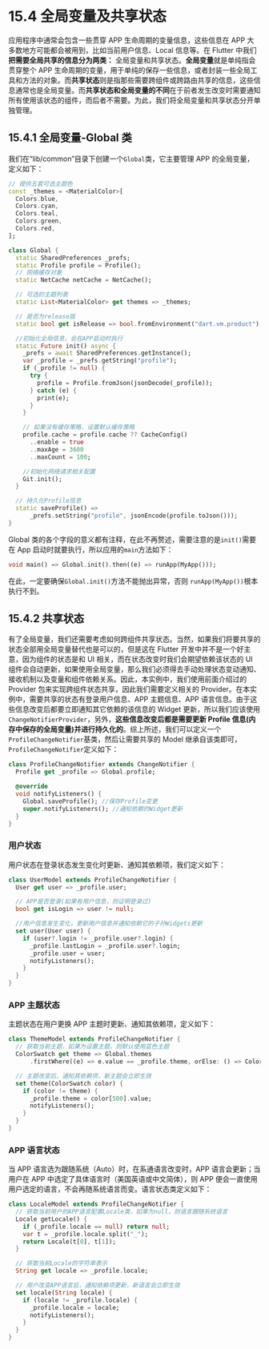 # 15.4 全局变量及共享状态

应用程序中通常会包含一些贯穿 APP 生命周期的变量信息，这些信息在 APP 大多数地方可能都会被用到，比如当前用户信息、Local 信息等。在 Flutter 中我们**把需要全局共享的信息分为两类：** 全局变量和共享状态。**全局变量**就是单纯指会贯穿整个 APP 生命周期的变量，用于单纯的保存一些信息，或者封装一些全局工具和方法的对象。而**共享状态**则是指那些需要跨组件或跨路由共享的信息，这些信息通常也是全局变量。而**共享状态和全局变量的不同**在于前者发生改变时需要通知所有使用该状态的组件，而后者不需要。为此，我们将全局变量和共享状态分开单独管理。

## 15.4.1 全局变量-Global 类

我们在“lib/common”目录下创建一个`Global`类，它主要管理 APP 的全局变量，定义如下：

```dart
// 提供五套可选主题色
const _themes = <MaterialColor>[
  Colors.blue,
  Colors.cyan,
  Colors.teal,
  Colors.green,
  Colors.red,
];

class Global {
  static SharedPreferences _prefs;
  static Profile profile = Profile();
  // 网络缓存对象
  static NetCache netCache = NetCache();

  // 可选的主题列表
  static List<MaterialColor> get themes => _themes;

  // 是否为release版
  static bool get isRelease => bool.fromEnvironment("dart.vm.product");

  //初始化全局信息，会在APP启动时执行
  static Future init() async {
    _prefs = await SharedPreferences.getInstance();
    var _profile = _prefs.getString("profile");
    if (_profile != null) {
      try {
        profile = Profile.fromJson(jsonDecode(_profile));
      } catch (e) {
        print(e);
      }
    }

    // 如果没有缓存策略，设置默认缓存策略
    profile.cache = profile.cache ?? CacheConfig()
      ..enable = true
      ..maxAge = 3600
      ..maxCount = 100;

    //初始化网络请求相关配置
    Git.init();
  }

  // 持久化Profile信息
  static saveProfile() =>
      _prefs.setString("profile", jsonEncode(profile.toJson()));
}
```

Global 类的各个字段的意义都有注释，在此不再赘述，需要注意的是`init()`需要在 App 启动时就要执行，所以应用的`main`方法如下：

```dart
void main() => Global.init().then((e) => runApp(MyApp()));
```

在此，一定要确保`Global.init()`方法不能抛出异常，否则 `runApp(MyApp())`根本执行不到。

## 15.4.2 共享状态

有了全局变量，我们还需要考虑如何跨组件共享状态。当然，如果我们将要共享的状态全部用全局变量替代也是可以的，但是这在 Flutter 开发中并不是一个好主意，因为组件的状态是和 UI 相关，而在状态改变时我们会期望依赖该状态的 UI 组件会自动更新，如果使用全局变量，那么我们必须得去手动处理状态变动通知、接收机制以及变量和组件依赖关系。因此，本实例中，我们使用前面介绍过的 Provider 包来实现跨组件状态共享，因此我们需要定义相关的 Provider。在本实例中，需要共享的状态有登录用户信息、APP 主题信息、APP 语言信息。由于这些信息改变后都要立即通知其它依赖的该信息的 Widget 更新，所以我们应该使用`ChangeNotifierProvider`，另外，**这些信息改变后都是需要更新 Profile 信息(内存中保存的全局变量)并进行持久化的**。综上所述，我们可以定义一个`ProfileChangeNotifier`基类，然后让需要共享的 Model 继承自该类即可，`ProfileChangeNotifier`定义如下：

```dart
class ProfileChangeNotifier extends ChangeNotifier {
  Profile get _profile => Global.profile;

  @override
  void notifyListeners() {
    Global.saveProfile(); //保存Profile变更
    super.notifyListeners(); //通知依赖的Widget更新
  }
}
```

### 用户状态

用户状态在登录状态发生变化时更新、通知其依赖项，我们定义如下：

```dart
class UserModel extends ProfileChangeNotifier {
  User get user => _profile.user;

  // APP是否登录(如果有用户信息，则证明登录过)
  bool get isLogin => user != null;

  //用户信息发生变化，更新用户信息并通知依赖它的子孙Widgets更新
  set user(User user) {
    if (user?.login != _profile.user?.login) {
      _profile.lastLogin = _profile.user?.login;
      _profile.user = user;
      notifyListeners();
    }
  }
}
```

### APP 主题状态

主题状态在用户更换 APP 主题时更新、通知其依赖项，定义如下：

```dart
class ThemeModel extends ProfileChangeNotifier {
  // 获取当前主题，如果为设置主题，则默认使用蓝色主题
  ColorSwatch get theme => Global.themes
      .firstWhere((e) => e.value == _profile.theme, orElse: () => Colors.blue);

  // 主题改变后，通知其依赖项，新主题会立即生效
  set theme(ColorSwatch color) {
    if (color != theme) {
      _profile.theme = color[500].value;
      notifyListeners();
    }
  }
}
```

### APP 语言状态

当 APP 语言选为跟随系统（Auto）时，在系通语言改变时，APP 语言会更新；当用户在 APP 中选定了具体语言时（美国英语或中文简体），则 APP 便会一直使用用户选定的语言，不会再随系统语言而变。语言状态类定义如下：

```dart
class LocaleModel extends ProfileChangeNotifier {
  // 获取当前用户的APP语言配置Locale类，如果为null，则语言跟随系统语言
  Locale getLocale() {
    if (_profile.locale == null) return null;
    var t = _profile.locale.split("_");
    return Locale(t[0], t[1]);
  }

  // 获取当前Locale的字符串表示
  String get locale => _profile.locale;

  // 用户改变APP语言后，通知依赖项更新，新语言会立即生效
  set locale(String locale) {
    if (locale != _profile.locale) {
      _profile.locale = locale;
      notifyListeners();
    }
  }
}
```
